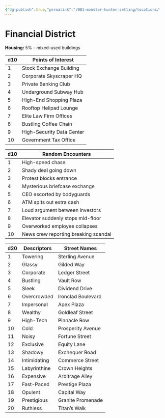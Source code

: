```yaml
---
{"dg-publish":true,"permalink":"/001-monster-hunter-setting/locations/financial/"}
---
```


# Financial District

**Housing:** 5% - mixed-used buildings

| d10 | Points of Interest        |
| --- | ------------------------- |
| 1   | Stock Exchange Building   |
| 2   | Corporate Skyscraper HQ   |
| 3   | Private Banking Club      |
| 4   | Underground Subway Hub    |
| 5   | High-End Shopping Plaza   |
| 6   | Rooftop Helipad Lounge    |
| 7   | Elite Law Firm Offices    |
| 8   | Bustling Coffee Chain     |
| 9   | High-Security Data Center |
| 10  | Government Tax Office     |

|d10|Random Encounters|
|---|---|
|1|High-speed chase|
|2|Shady deal going down|
|3|Protest blocks entrance|
|4|Mysterious briefcase exchange|
|5|CEO escorted by bodyguards|
|6|ATM spits out extra cash|
|7|Loud argument between investors|
|8|Elevator suddenly stops mid-floor|
|9|Overworked employee collapses|
|10|News crew reporting breaking scandal|

| d20 | Descriptors  | Street Names       |
| --- | ------------ | ------------------ |
| 1   | Towering     | Sterling Avenue    |
| 2   | Glassy       | Gilded Way         |
| 3   | Corporate    | Ledger Street      |
| 4   | Bustling     | Vault Row          |
| 5   | Sleek        | Dividend Drive     |
| 6   | Overcrowded  | Ironclad Boulevard |
| 7   | Impersonal   | Apex Plaza         |
| 8   | Wealthy      | Goldleaf Street    |
| 9   | High-Tech    | Pinnacle Row       |
| 10  | Cold         | Prosperity Avenue  |
| 11  | Noisy        | Fortune Street     |
| 12  | Exclusive    | Equity Lane        |
| 13  | Shadowy      | Exchequer Road     |
| 14  | Intimidating | Commerce Street    |
| 15  | Labyrinthine | Crown Heights      |
| 16  | Expensive    | Arbitrage Alley    |
| 17  | Fast-Paced   | Prestige Plaza     |
| 18  | Opulent      | Capital Way        |
| 19  | Prestigious  | Granite Promenade  |
| 20  | Ruthless     | Titan’s Walk       |

